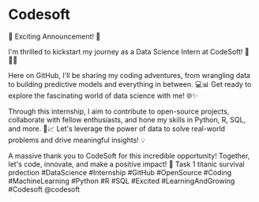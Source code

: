 # Codesoft
🚀 Exciting Announcement! 🚀

I'm thrilled to kickstart my journey as a Data Science Intern at CodeSoft! 🎉👨‍💼

Here on GitHub, I'll be sharing my coding adventures, from wrangling data to building predictive models and everything in between. 💻📊 Get ready to explore the fascinating world of data science with me! 🌐✨

Through this internship, I aim to contribute to open-source projects, collaborate with fellow enthusiasts, and hone my skills in Python, R, SQL, and more. 🐍📈 Let's leverage the power of data to solve real-world problems and drive meaningful insights! 💡

A massive thank you to CodeSoft for this incredible opportunity! Together, let's code, innovate, and make a positive impact! 🌟
Task 1 titanic survival prdection
#DataScience #Internship #GitHub #OpenSource #Coding #MachineLearning #Python #R #SQL #Excited #LearningAndGrowing #Codesoft @codesoft
